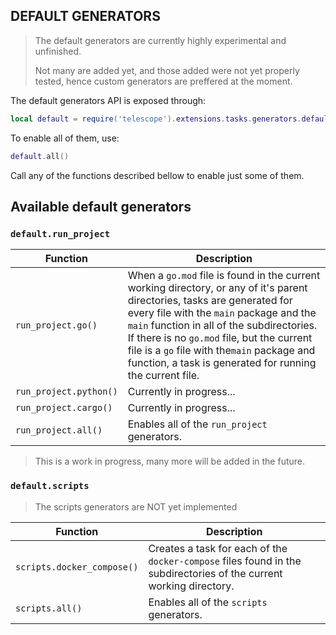 ## DEFAULT GENERATORS

> The default generators are currently highly experimental and unfinished.
>
> Not many are added yet, and those added were not yet properly tested, hence
> custom generators are preffered at the moment.

The default generators API is exposed through:

```lua
local default = require('telescope').extensions.tasks.generators.default
```

To enable all of them, use:

```lua
default.all()
```

Call any of the functions described bellow to enable just some of them.

## Available default generators

### `default.run_project`

| Function               | Description                                                                                                                                                                                                                                                                                                                                                                  |
| ---------------------- | ---------------------------------------------------------------------------------------------------------------------------------------------------------------------------------------------------------------------------------------------------------------------------------------------------------------------------------------------------------------------------- |
| `run_project.go()`     | When a `go.mod` file is found in the current working directory, or any of it's parent directories, tasks are generated for every file with the `main` package and the `main` function in all of the subdirectories. If there is no `go.mod` file, but the current file is a `go` file with the`main` package and function, a task is generated for running the current file. |
| `run_project.python()` | Currently in progress...                                                                                                                                                                                                                                                                                                                                                     |
| `run_project.cargo()`  | Currently in progress...                                                                                                                                                                                                                                                                                                                                                     |
| `run_project.all()`    | Enables all of the `run_project` generators.                                                                                                                                                                                                                                                                                                                                 |

> This is a work in progress, many more will be added in the future.

### `default.scripts`

> The scripts generators are NOT yet implemented

| Function                   | Description                                                                                                         |
| -------------------------- | ------------------------------------------------------------------------------------------------------------------- |
| `scripts.docker_compose()` | Creates a task for each of the `docker-compose` files found in the subdirectories of the current working directory. |
| `scripts.all()`            | Enables all of the `scripts` generators.                                                                            |
